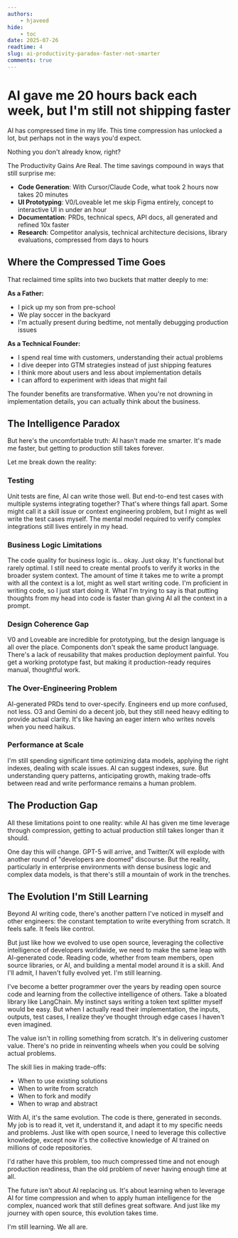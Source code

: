 ```yaml
---
authors:
    - hjaveed
hide:
    - toc
date: 2025-07-26
readtime: 4
slug: ai-productivity-paradox-faster-not-smarter
comments: true
---
```


# AI gave me 20 hours back each week, but I'm still not shipping faster

AI has compressed time in my life. This time compression has unlocked a lot, but perhaps not in the ways you'd expect.

Nothing you don't already know, right?

<!-- more -->

The Productivity Gains Are Real. The time savings compound in ways that still surprise me:

- **Code Generation**: With Cursor/Claude Code, what took 2 hours now takes 20 minutes
- **UI Prototyping**: V0/Loveable let me skip Figma entirely, concept to interactive UI in under an hour
- **Documentation**: PRDs, technical specs, API docs, all generated and refined 10x faster
- **Research**: Competitor analysis, technical architecture decisions, library evaluations, compressed from days to hours

## Where the Compressed Time Goes

That reclaimed time splits into two buckets that matter deeply to me:

**As a Father:**

- I pick up my son from pre-school
- We play soccer in the backyard
- I'm actually present during bedtime, not mentally debugging production issues

**As a Technical Founder:**

- I spend real time with customers, understanding their actual problems
- I dive deeper into GTM strategies instead of just shipping features
- I think more about users and less about implementation details
- I can afford to experiment with ideas that might fail

The founder benefits are transformative. When you're not drowning in implementation details, you can actually think about the business.

## The Intelligence Paradox

But here's the uncomfortable truth: AI hasn't made me smarter. It's made me faster, but getting to production still takes forever.

Let me break down the reality:

### Testing
Unit tests are fine, AI can write those well. But end-to-end test cases with multiple systems integrating together? That's where things fall apart. Some might call it a skill issue or context engineering problem, but I might as well write the test cases myself. The mental model required to verify complex integrations still lives entirely in my head.

### Business Logic Limitations
The code quality for business logic is... okay. Just okay. It's functional but rarely optimal. I still need to create mental proofs to verify it works in the broader system context. The amount of time it takes me to write a prompt with all the context is a lot, might as well start writing code. I'm proficient in writing code, so I just start doing it. What I'm trying to say is that putting thoughts from my head into code is faster than giving AI all the context in a prompt.

### Design Coherence Gap
V0 and Loveable are incredible for prototyping, but the design language is all over the place. Components don't speak the same product language. There's a lack of reusability that makes production deployment painful. You get a working prototype fast, but making it production-ready requires manual, thoughtful work.

### The Over-Engineering Problem
AI-generated PRDs tend to over-specify. Engineers end up more confused, not less. O3 and Gemini do a decent job, but they still need heavy editing to provide actual clarity. It's like having an eager intern who writes novels when you need haikus.

### Performance at Scale
I'm still spending significant time optimizing data models, applying the right indexes, dealing with scale issues. AI can suggest indexes, sure. But understanding query patterns, anticipating growth, making trade-offs between read and write performance remains a human problem.

## The Production Gap

All these limitations point to one reality: while AI has given me time leverage through compression, getting to actual production still takes longer than it should.

One day this will change. GPT-5 will arrive, and Twitter/X will explode with another round of "developers are doomed" discourse. But the reality, particularly in enterprise environments with dense business logic and complex data models, is that there's still a mountain of work in the trenches.

## The Evolution I'm Still Learning

Beyond AI writing code, there's another pattern I've noticed in myself and other engineers: the constant temptation to write everything from scratch. It feels safe. It feels like control.

But just like how we evolved to use open source, leveraging the collective intelligence of developers worldwide, we need to make the same leap with AI-generated code. Reading code, whether from team members, open source libraries, or AI, and building a mental model around it is a skill. And I'll admit, I haven't fully evolved yet. I'm still learning.

I've become a better programmer over the years by reading open source code and learning from the collective intelligence of others. Take a bloated library like LangChain. My instinct says writing a token text splitter myself would be easy. But when I actually read their implementation, the inputs, outputs, test cases, I realize they've thought through edge cases I haven't even imagined.

The value isn't in rolling something from scratch. It's in delivering customer value. There's no pride in reinventing wheels when you could be solving actual problems.

The skill lies in making trade-offs:

- When to use existing solutions
- When to write from scratch
- When to fork and modify
- When to wrap and abstract

With AI, it's the same evolution. The code is there, generated in seconds. My job is to read it, vet it, understand it, and adapt it to my specific needs and problems. Just like with open source, I need to leverage this collective knowledge, except now it's the collective knowledge of AI trained on millions of code repositories.

I'd rather have this problem, too much compressed time and not enough production readiness, than the old problem of never having enough time at all.

The future isn't about AI replacing us. It's about learning when to leverage AI for time compression and when to apply human intelligence for the complex, nuanced work that still defines great software. And just like my journey with open source, this evolution takes time.

I'm still learning. We all are.